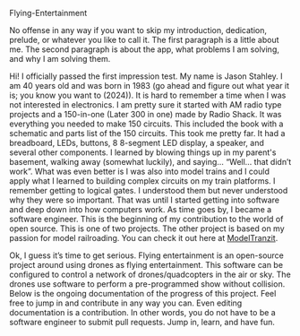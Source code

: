Flying-Entertainment

No offense in any way if you want to skip my introduction, dedication, prelude, or whatever you like to call it.  The first paragraph is a little about me. The second paragraph is about the app, what problems I am solving, and why I am solving them. 
 
Hi! I officially passed the first impression test. My name is Jason Stahley. I am 40 years old and was born in 1983 (go ahead and figure out what year it is; you know you want to (2024)). It is hard to remember a time when I was not interested in electronics. I am pretty sure it started with AM radio type projects and a 150-in-one (Later 300 in one) made by Radio Shack. It was everything you needed to make 150 circuits. This included the book with a schematic and parts list of the 150 circuits. This took me pretty far. It had a breadboard, LEDs, buttons, 8 8-segment LED display, a speaker, and several other components. I learned by blowing things up in my parent's basement, walking away (somewhat luckily), and saying… “Well… that didn’t work”. What was even better is I was also into model trains and I could apply what I learned to building complex circuits on my train platforms. I remember getting to logical gates. I understood them but never understood why they were so important. That was until I started getting into software and deep down into how computers work. As time goes by, I became a software engineer. This is the beginning of my contribution to the world of open source. This is one of two projects. The other project is based on my passion for model railroading. You can check it out here at [ModelTranzit](https://github.com/ModelTranzit). 

Ok, I guess it’s time to get serious. Flying entertainment is an open-source project around using drones as flying entertainment. This software can be configured to control a network of drones/quadcopters in the air or sky. The drones use software to perform a pre-programmed show without collision. Below is the ongoing documentation of the progress of this project. Feel free to jump in and contribute in any way you can. Even editing documentation is a contribution. In other words, you do not have to be a software engineer to submit pull requests. Jump in, learn, and have fun.  
